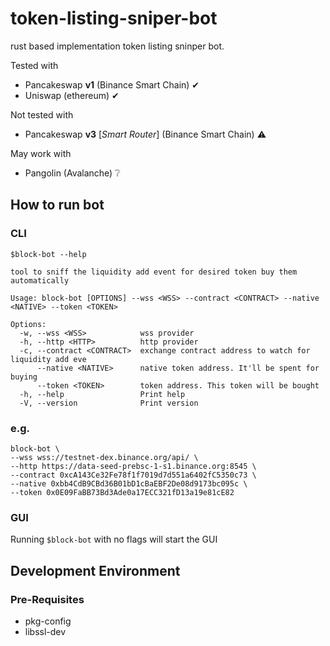 # token-listing-sniper-bot

rust based implementation token listing sninper bot.

Tested with

- Pancakeswap **v1** (Binance Smart Chain) ✔
- Uniswap (ethereum) ✔

Not tested with
- Pancakeswap **v3** [*Smart Router*] (Binance Smart Chain) ⚠️


May work with

- Pangolin (Avalanche) ❔

## How to run bot

### CLI
```
$block-bot --help

tool to sniff the liquidity add event for desired token buy them automatically

Usage: block-bot [OPTIONS] --wss <WSS> --contract <CONTRACT> --native <NATIVE> --token <TOKEN>

Options:
  -w, --wss <WSS>            wss provider
  -h, --http <HTTP>          http provider
  -c, --contract <CONTRACT>  exchange contract address to watch for liquidity add eve
      --native <NATIVE>      native token address. It'll be spent for buying
      --token <TOKEN>        token address. This token will be bought
  -h, --help                 Print help
  -V, --version              Print version
```

### e.g.
```
block-bot \
--wss wss://testnet-dex.binance.org/api/ \
--http https://data-seed-prebsc-1-s1.binance.org:8545 \
--contract 0xcA143Ce32Fe78f1f7019d7d551a6402fC5350c73 \
--native 0xbb4CdB9CBd36B01bD1cBaEBF2De08d9173bc095c \
--token 0x0E09FaBB73Bd3Ade0a17ECC321fD13a19e81cE82
```

### GUI
Running ```$block-bot``` with no flags will start the GUI

## Development Environment

### Pre-Requisites

- pkg-config
- libssl-dev
